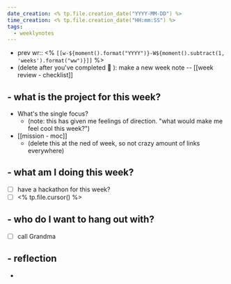 ```yaml
---
date_creation: <% tp.file.creation_date("YYYY-MM-DD") %>
time_creation: <% tp.file.creation_date("HH:mm:SS") %>
tags:
  - weeklynotes
---
```

- prev wr:: <% `[[w-${moment().format("YYYY")}-W${moment().subtract(1, 'weeks').format("ww")}]]` %>
- (delete after you've completed 💙 ): make a new week note -- [[week review - checklist]]

## - what is the project for this week?
- What's the single focus?
	- (note: this has given me feelings of direction. "what would make me feel cool this week?")
- [[mission - moc]]
	- (delete this at the ned of week, so not crazy amount of links everywhere)

##  - what am I doing this week?
- [ ] have a hackathon for this week?
- [ ] <% tp.file.cursor() %>

## - who do I want to hang out with?
- [ ] call Grandma

## - reflection
- 
